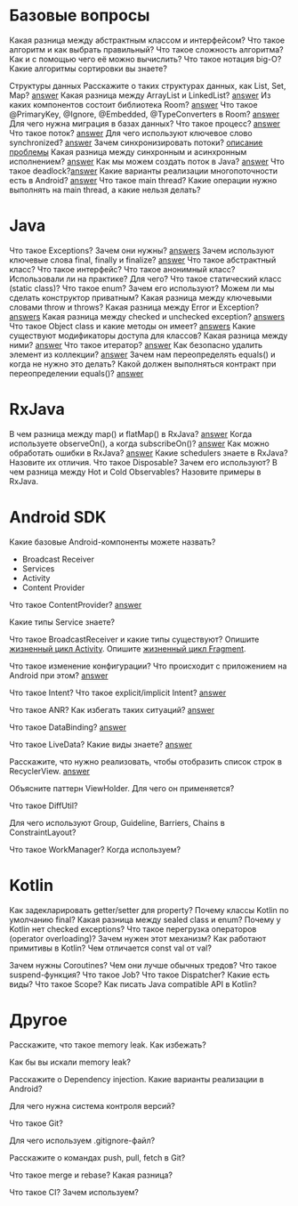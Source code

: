 # Базовые вопросы

Какая разница между абстрактным классом и интерфейсом?
Что такое алгоритм и как выбрать правильный?
Что такое сложность алгоритма? Как и с помощью чего её можно вычислить?
Что такое нотация big-O?
Какие алгоритмы сортировки вы знаете?

 

Структуры данных
Расскажите о таких структурах данных, как List, Set, Map? [answer](/basics/collections/About.md)
Какая разница между ArrayList и LinkedList? [answer](/basics/collections/List.md)
Из каких компонентов состоит библиотека Room? [answer](/libraries/SQL/room/About.md/#компоненты)
Что такое @PrimaryKey, @Ignore, @Embedded, @TypeConverters в Room? [answer](/libraries/SQL/room/Annotations.md)
Для чего нужна миграция в базах данных?
Что такое процесс? [answer](/processAndStreaming/About.md)
Что такое поток? [answer](/processAndStreaming/About.md)
Для чего используют ключевое слово synchronized? [answer](/processAndStreaming/synchronized.md)
Зачем синхронизировать потоки? [описание проблемы](/processAndStreaming/synchronized.md)
Какая разница между синхронным и асинхронным исполнением? [answer](/processAndStreaming/AsyncAndSync.md)
Как мы можем создать поток в Java? [answer](/basics/syntaxJava/Asynchrony/Threads.md)
Что такое deadlock?[answer](/processAndStreaming/Deadlock.md)
Какие варианты реализации многопоточности есть в Android? [answer](/processAndStreaming/AsyncAndSync.md/#асинхронное-програмирование)
Что такое main thread? Какие операции нужно выполнять на main thread, а какие нельзя делать?

# Java 

Что такое Exceptions? Зачем они нужны? [answers](/basics/syntaxJava/Exceptions.md)
Зачем используют ключевые слова final, finally и finalize? [answer](/basics/syntaxJava/FinalFinallyFinalize.md)
Что такое абстрактный класс? Что такое интерфейс?
Что такое анонимный класс? Использовали ли на практике? Для чего?
Что такое статический класс (static class)?
Что такое enum? Зачем его используют?
Можем ли мы сделать конструктор приватным?
Какая разница между ключевыми словами throw и throws?
Какая разница между Error и Exception? [answers](/basics/syntaxJava/Exceptions.md)
Какая разница между checked и unchecked exception? [answers](/basics/syntaxJava/Exceptions.md)
Что такое Object class и какие методы он имеет? [answers](/basics/syntaxJava/Object.md)
Какие существуют модификаторы доступа для классов? Какая разница между ними? [answer](/basics/visibilityModifiers.md)
Что такое итератор? [answer](/basics/collections/iterator.md)
Как безопасно удалить элемент из коллекции? [answer](/basics/collections/iterator.md/#безопасный-способ-удаления-элемнтов)
Зачем нам переопределять equals() и когда не нужно это делать?
Какой должен выполняться контракт при переопределении equals()? [answer](/basics/collections/HashCodeAndEquals.md)

# RxJava

В чем разница между map() и flatMap() в RxJava? [answer](/libraries/RxJava/MapAndFlatMap.md)
Когда используете observeOn(), а когда subscribeOn()? [answer](/libraries/RxJava/About.md)
Как можно обработать ошибки в RxJava? [answer](/libraries/RxJava/Exeptions.md)
Какие schedulers знаете в RxJava? Назовите их отличия.
Что такое Disposable? Зачем его используют?
В чем разница между Hot и Cold Observables? Назовите примеры в RxJava.

# Android SDK

Какие базовые Android-компоненты можете назвать?
- Broadcast Receiver
- Services
- Activity
- Content Provider

Что такое ContentProvider? [answer](/android/appComponents/components/ContentProvider.md)

Какие типы Service знаете?

Что такое BroadcastReceiver и какие типы существуют?
Опишите [жизненный цикл Activity](/android/appComponents/activityLifecycle.md).
Опишите [жизненный цикл Fragment](/UI/XML/Fragments/LifeCycle.md).

Что такое изменение конфигурации? Что происходит с приложением на Android при этом? [answer](/android/appComponents/AndroidManifest.md/#конфигурация-и-ее-изменение)

Что такое Intent? Что такое explicit/implicit Intent? [answer](/android/appComponents/intent.md)

Что такое ANR? Как избегать таких ситуаций? [answer](/processAndStreaming/About.md/#anr)

Что такое DataBinding? [answer](/UI/XML/DataBinding.md)

Что такое LiveData? Какие виды знаете? [answer](/libraries/LiveData/LiveData.md/#виды)

Расскажите, что нужно реализовать, чтобы отобразить список строк в RecyclerView. [answer](/UI/XML/RecyclerView/About.md)

Объясните паттерн ViewHolder. Для чего он применяется?

Что такое DiffUtil?

Для чего используют Group, Guideline, Barriers, Chains в ConstraintLayout?

Что такое WorkManager? Когда используем?

# Kotlin 

Как задекларировать getter/setter для property?
Почему классы Kotlin по умолчанию final?
Какая разница между sealed class и enum?
Почему у Kotlin нет checked exceptions?
Что такое перегрузка операторов (operator overloading)? Зачем нужен этот механизм?
Как работают примитивы в Kotlin?
Чем отличается const val от val?

Зачем нужны Coroutines? Чем они лучше обычных тредов?
Что такое suspend-функция?
Что такое Job?
Что такое Dispatcher? Какие есть виды?
Что такое Scope?
Как писать Java compatible API в Kotlin?

# Другое

Расскажите, что такое memory leak. Как избежать?

Как бы вы искали memory leak?

Расскажите о Dependency injection. Какие варианты реализации в Android?

Для чего нужна система контроля версий?

Что такое Git?

Для чего используем .gitignore-файл?

Расскажите о командах push, pull, fetch в Git?

Что такое merge и rebase? Какая разница?

Что такое CI? Зачем используем?